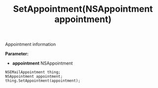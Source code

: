 ﻿---
uid: crmscript_ref_NSEMailAppointment_SetAppointment
title: SetAppointment(NSAppointment appointment)
intellisense: NSEMailAppointment.SetAppointment
keywords: NSEMailAppointment, GetAppointment
so.topic: reference
---

Appointment information

**Parameter:** 
 - **appointment** NSAppointment

```crmscript
NSEMailAppointment thing;
NSAppointment appointment;
thing.SetAppointment(appointment);
```

